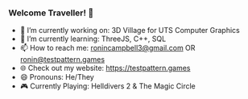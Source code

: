 ### Welcome Traveller! 👋
- 🔭 I’m currently working on: 3D Village for UTS Computer Graphics
- 🌱 I’m currently learning: ThreeJS, C++, SQL
- 📫 How to reach me: ronincampbell3@gmail.com OR ronin@testpattern.games
- 🌐 Check out my website: https://testpattern.games
- 😄 Pronouns: He/They
- 🎮 Currently Playing: Helldivers 2 & The Magic Circle
